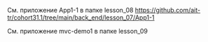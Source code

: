 См. приложение App1-1 в папке lesson_08
https://github.com/ait-tr/cohort31.1/tree/main/back_end/lesson_07/App1-1

См. приложение mvc-demo1 в папке lesson_09
